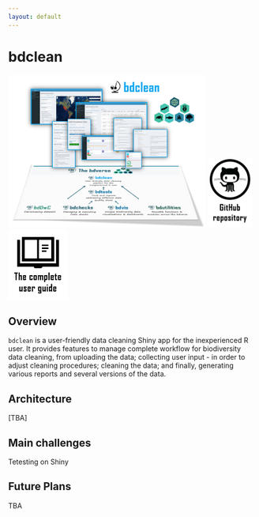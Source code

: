 ```yaml
---
layout: default
---
```


# bdclean

<img src="assets/images/bdclean_bdverse.png" alt="bdclean in the bdverse" width="400"/>
<a href="https://github.com/bd-R/bdclean" target="_blank"><img src="assets/images/github_repo.png" alt="bdclean GitHub repository" title= "Open bdclean repository" width="90"/></a>
   <a href="https://bd-r.github.io/bdclean-guide/" target="_blank"><img src="assets/images/user_guide.png" alt="bdclean user guide" title= "Open the complete user guide" width="120"/></a>

## Overview

`bdclean` is a user-friendly data cleaning Shiny app for the inexperienced R user. It provides features to manage complete workflow for biodiversity data cleaning, from uploading the data; collecting user input - in order to adjust cleaning procedures; cleaning the data; and finally, generating various reports and several versions of the data.

## Architecture

[TBA]

## Main challenges

Tetesting on Shiny

## Future Plans

TBA





